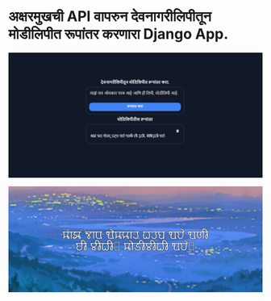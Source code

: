 # अक्षरमुखची API वापरुन देवनागरीलिपीतून मोडीलिपीत रूपांतर करणारा Django App. 

![alt text](ek.png)

![alt text](chitra.png)

